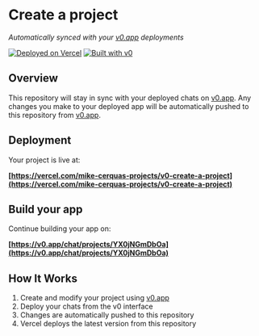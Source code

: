# Create a project

*Automatically synced with your [v0.app](https://v0.app) deployments*

[![Deployed on Vercel](https://img.shields.io/badge/Deployed%20on-Vercel-black?style=for-the-badge&logo=vercel)](https://vercel.com/mike-cerquas-projects/v0-create-a-project)
[![Built with v0](https://img.shields.io/badge/Built%20with-v0.app-black?style=for-the-badge)](https://v0.app/chat/projects/YX0jNGmDbOa)

## Overview

This repository will stay in sync with your deployed chats on [v0.app](https://v0.app).
Any changes you make to your deployed app will be automatically pushed to this repository from [v0.app](https://v0.app).

## Deployment

Your project is live at:

**[https://vercel.com/mike-cerquas-projects/v0-create-a-project](https://vercel.com/mike-cerquas-projects/v0-create-a-project)**

## Build your app

Continue building your app on:

**[https://v0.app/chat/projects/YX0jNGmDbOa](https://v0.app/chat/projects/YX0jNGmDbOa)**

## How It Works

1. Create and modify your project using [v0.app](https://v0.app)
2. Deploy your chats from the v0 interface
3. Changes are automatically pushed to this repository
4. Vercel deploys the latest version from this repository
